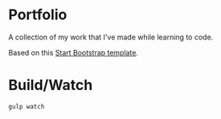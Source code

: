 # Portfolio
A collection of my work that I've made while learning to code.

Based on this [Start Bootstrap template](https://startbootstrap.com/template-overviews/freelancer/).

# Build/Watch
`gulp watch`